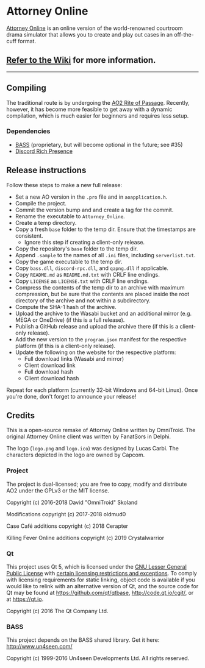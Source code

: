 # Attorney Online

[Attorney Online](https://aceattorneyonline.com) is an online version of the world-renowned courtroom drama simulator that allows you to create and play out cases in an off-the-cuff format.

## [Refer to the Wiki](https://github.com/Crystalwarrior/KFO-Client/wiki) for more information.

---

## Compiling

The traditional route is by undergoing the [AO2 Rite of Passage](https://gist.github.com/oldmud0/6c645bd1667370c3e92686f7d0642c38). Recently, however, it has become more feasible to get away with a dynamic compilation, which is much easier for beginners and requires less setup.

### Dependencies

- [BASS](http://un4seen.com) (proprietary, but will become optional in the future; see #35)
- [Discord Rich Presence](https://github.com/discordapp/discord-rpc)

## Release instructions

Follow these steps to make a new full release:

- Set a new AO version in the `.pro` file and in `aoapplication.h`.
- Compile the project.
- Commit the version bump and and create a tag for the commit.
- Rename the executable to `Attorney_Online`.
- Create a temp directory.
- Copy a fresh `base` folder to the temp dir. Ensure that the timestamps are consistent.
  - Ignore this step if creating a client-only release.
- Copy the repository's `base` folder to the temp dir.
- Append `.sample` to the names of all `.ini` files, including `serverlist.txt`.
- Copy the game executable to the temp dir.
- Copy `bass.dll`, `discord-rpc.dll`, and `qapng.dll` if applicable.
- Copy `README.md` as `README.md.txt` with CRLF line endings.
- Copy `LICENSE` as `LICENSE.txt` with CRLF line endings.
- Compress the contents of the temp dir to an archive with maximum compression, but
  be sure that the contents are placed inside the root directory of the archive and not
  within a subdirectory.
- Compute the SHA-1 hash of the archive.
- Upload the archive to the Wasabi bucket and an additional mirror (e.g. MEGA or OneDrive)
  (if this is a full release).
- Publish a GitHub release and upload the archive there (if this is a client-only release).
- Add the new version to the `program.json` manifest for the respective platform 
  (if this is a client-only release).
- Update the following on the website for the respective platform:
  - Full download links (Wasabi and mirror)
  - Client download link
  - Full download hash
  - Client download hash

Repeat for each platform (currently 32-bit Windows and 64-bit Linux). Once you're done, don't forget to announce your release!

## Credits

This is a open-source remake of Attorney Online written by OmniTroid. The original Attorney Online client was written by FanatSors in Delphi.

The logo (`logo.png` and `logo.ico`) was designed by Lucas Carbi. The characters depicted in the logo are owned by Capcom.

### Project

The project is dual-licensed; you are free to copy, modify and distribute AO2 under the GPLv3 or the MIT license.

Copyright (c) 2016-2018 David "OmniTroid" Skoland

Modifications copyright (c) 2017-2018 oldmud0

Case Café additions copyright (c) 2018 Cerapter

Killing Fever Online additions copyright (c) 2019 Crystalwarrior

### Qt

This project uses Qt 5, which is licensed under the [GNU Lesser General Public License](https://www.gnu.org/licenses/lgpl-3.0.txt) with [certain licensing restrictions and exceptions](https://www.qt.io/qt-licensing-terms/). To comply with licensing requirements for static linking, object code is available if you would like to relink with an alternative version of Qt, and the source code for Qt may be found at https://github.com/qt/qtbase, http://code.qt.io/cgit/, or at https://qt.io.

Copyright (c) 2016 The Qt Company Ltd.

### BASS

This project depends on the BASS shared library. Get it here: http://www.un4seen.com/

Copyright (c) 1999-2016 Un4seen Developments Ltd. All rights reserved.
